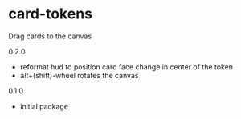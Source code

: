 # card-tokens
Drag cards to the canvas

0.2.0

  - reformat hud to position card face change in center of the token
  - alt+(shift)-wheel rotates the canvas

0.1.0

  - initial package
